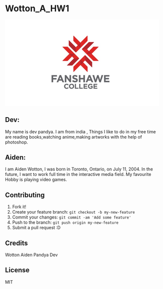 # Wotton_A_HW1

!["fanshawe"](images/image.jpg)


## Dev:
My name is dev pandya. I am from india , Things I like to do in
my free time are reading books,watching anime,making artworks with 
the help of photoshop.

## Aiden: 
I am Aiden Wotton, I was born in Toronto, Ontario, on July 11, 2004. In the future, I want to work full time in the interactive media field. My favourite Hobby is playing video games.

## Contributing
1. Fork it!
2. Create your feature branch: `git checkout -b my-new-feature`
3. Commit your changes: `git commit -am 'Add some feature'`
4. Push to the branch: `git push origin my-new-feature`
5. Submit a pull request :D

## Credits
Wotton Aiden
Pandya Dev


## License
MIT
